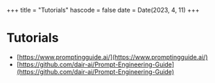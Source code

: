 +++
title = "Tutorials"
hascode = false
date = Date(2023, 4, 11)
+++

# Tutorials

* [https://www.promptingguide.ai/](https://www.promptingguide.ai/)
* [https://github.com/dair-ai/Prompt-Engineering-Guide](https://github.com/dair-ai/Prompt-Engineering-Guide)

